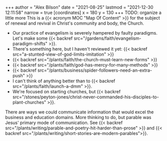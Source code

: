 +++
author = "Alex Bilson"
date = "2021-08-25"
lastmod = "2021-12-30 12:11:58"
narrow = true
[coordinates]
    x = 180
    y = 130
+++
TODO: organize a little more
This is a {{< acronym MOC "Map Of Content" >}} for the subject of renewal and revival in Christ's community and body, the Church.

- Our practice of evangelism is severely hampered by faulty paradigms. Let's make some {{< backref src="/gardens/faith/evangelism-paradigm-shifts" >}}.
- There's something here, but I haven't reviewed it yet: {{< backref src="a-stunted-view-of-god-limits-imitation" >}}
- {{< backref src="/plants/faith/the-church-must-learn-new-forms" >}}
- {{< backref src="/plants/faith/god-has-mercy-for-many-methods" >}}
- {{< backref src="/plants/business/spider-followers-need-an-extra-push" >}}
- I can't think of anything better than to {{< backref src="/plants/faith/launch-a-dmm" >}}.
- We're focused on starting churches, but {{< backref src="/stones/peyton-jones/christ-never-commanded-his-disciples-to-plant-churches" >}}.

There are ways we could communicate information that would excel the business and education domains. More thinking to do, but parable was Jesus' primary mode of communication. See {{< backref src="/plants/writing/parable-and-poetry-hit-harder-than-prose" >}} and {{< backref src="/plants/writing/short-stories-are-modern-parables">}}.
